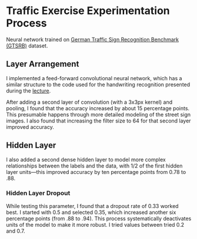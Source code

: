 # Traffic Exercise Experimentation Process

Neural network trained on [German Traffic Sign Recognition Benchmark (GTSRB)](http://benchmark.ini.rub.de/?section=gtsrb&subsection=news) dataset.

## Layer Arrangement
I implemented a feed-forward convolutional neural network, which has a similar structure to the code used for the handwriting recognition presented during the [lecture](https://video.cs50.io/J1QD9hLDEDY?screen=qNDOwwNlCD0).

After adding a second layer of convolution (with a 3x3px kernel) and pooling, I found that the accuracy increased by about 15 percentage points. This presumable happens through more detailed modeling of the street sign images. I also found that increasing the filter size to 64 for that second layer improved accuracy. 

## Hidden Layer
I also added a second dense hidden layer to model more complex relationships between the labels and the data, with 1/2 of the first hidden layer units—this improved accuracy by ten percentage points from 0.78 to .88.

### Hidden Layer Dropout

While testing this parameter, I found that a dropout rate of 0.33 worked best. I started with 0.5 and selected 0.35, which increased another six percentage points (from .88 to .94). This process systematically deactivates units of the model to make it more robust.  I tried values between tried 0.2  and 0.7.

